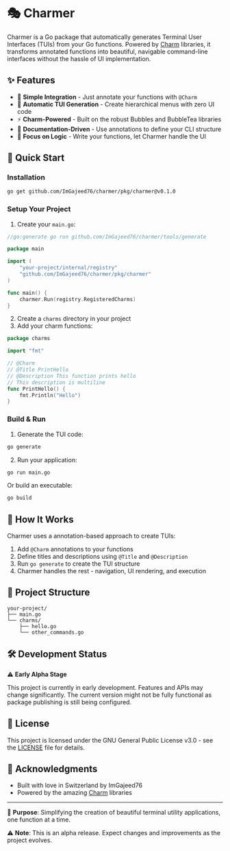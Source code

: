 # 🎭 Charmer

Charmer is a Go package that automatically generates Terminal User Interfaces (TUIs) from your Go functions. Powered by [Charm](https://github.com/charmbracelet) libraries, it transforms annotated functions into beautiful, navigable command-line interfaces without the hassle of UI implementation.

## ✨ Features

- 🎯 **Simple Integration** - Just annotate your functions with `@Charm`
- 🌳 **Automatic TUI Generation** - Create hierarchical menus with zero UI code
- ⚡ **Charm-Powered** - Built on the robust Bubbles and BubbleTea libraries
- 📝 **Documentation-Driven** - Use annotations to define your CLI structure
- 🚀 **Focus on Logic** - Write your functions, let Charmer handle the UI

## 🚀 Quick Start

### Installation

```bash
go get github.com/ImGajeed76/charmer/pkg/charmer@v0.1.0
```

### Setup Your Project

1. Create your `main.go`:
```go
//go:generate go run github.com/ImGajeed76/charmer/tools/generate

package main

import (
    "your-project/internal/registry"
    "github.com/ImGajeed76/charmer/pkg/charmer"
)

func main() {
    charmer.Run(registry.RegisteredCharms)
}
```

2. Create a `charms` directory in your project
3. Add your charm functions:

```go
package charms

import "fmt"

// @Charm
// @Title PrintHello
// @Description This function prints hello
// This description is multiline
func PrintHello() {
    fmt.Println("Hello")
}
```

### Build & Run

1. Generate the TUI code:
```bash
go generate
```

2. Run your application:
```bash
go run main.go
```

Or build an executable:
```bash
go build
```

## 🎨 How It Works

Charmer uses a annotation-based approach to create TUIs:

1. Add `@Charm` annotations to your functions
2. Define titles and descriptions using `@Title` and `@Description`
3. Run `go generate` to create the TUI structure
4. Charmer handles the rest - navigation, UI rendering, and execution

## 📁 Project Structure

```
your-project/
├── main.go
└── charms/
    ├── hello.go
    └── other_commands.go
```

## 🛠️ Development Status

⚠️ **Early Alpha Stage**

This project is currently in early development. Features and APIs may change significantly. The current version might not be fully functional as package publishing is still being configured.

## 📝 License

This project is licensed under the GNU General Public License v3.0 - see the [LICENSE](LICENSE) file for details.

## 💖 Acknowledgments

- Built with love in Switzerland by ImGajeed76
- Powered by the amazing [Charm](https://github.com/charmbracelet) libraries

---

🌟 **Purpose**: Simplifying the creation of beautiful terminal utility applications, one function at a time.

⚠️ **Note**: This is an alpha release. Expect changes and improvements as the project evolves.